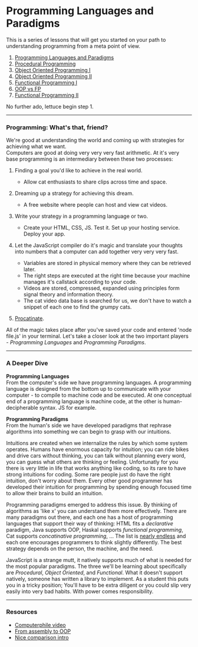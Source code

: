 # Programming Languages and Paradigms
 
This is a series of lessons that will get you started on your path to understanding programming from a meta point of view.  
1. [Programming Languages and Paradigms]()
2. [Procedural Programming]()
3. [Object Oriented Programming I]()
4. [Object Oriented Programming II]()
5. [Functional Programming I]()
6. [OOP vs FP]()
7. [Functional Programming II]()

No further ado, lettuce begin step 1.
___ 
### Programming: What's that, friend?
We're good at understanding the world and coming up with strategies for achieving what we want.  
Computers are good at doing very very very fast arithmetic.
At it's very base programming is an intermediary between these two processes:
1. Finding a goal you'd like to achieve in the real world. 
    * Allow cat enthusiasts to share clips across time and space.
2. Dreaming up a strategy for achieving this dream.
    * A free website where people can host and view cat videos.
3. Write your strategy in a programming language or two.
    * Create your HTML, CSS, JS. Test it. Set up your hosting service. Deploy your app.
4. Let the JavaScript compiler do it's magic and translate your thoughts into numbers that a computer can add together very very very fast.
    * Variables are stored in physical memory where they can be retrieved later.
    * The right steps are executed at the right time because your machine manages it's callstack according to your code.
    * Videos are stored, compressed, expanded using principles form signal theory and information theory.
    * The cat video data base is searched for us, we don't have to watch a snippet of each one to find the grumpy cats.

5. [Procatinate](https://procatinator.com/?cat=46).

All of the magic takes place after you've saved your code and entered 'node file.js' in your terminal.  Let's take a closer look at the two important players - _Programming Languages_ and _Programming Paradigms_.
___
### A Deeper Dive
**Programming Languages**  
From the computer's side we have programming languages.  A programming language is designed from the bottom up to communicate with your computer - to compile to machine code and be executed.  At one conceptual end of a programming language is machine code, at the other is human-decipherable syntax.  JS for example. 

**Programming Paradigms**  
From the human's side we have developed paradigms that rephrase algorithms into something we can begin to grasp with our intuitions.  

Intuitions are created when we internalize the rules by which some system operates.  Humans have enormous capacity for intuition; you can ride bikes and drive cars without thinking, you can talk without planning every word, you can guess what others are thinking or feeling.  Unfortunatly for you there is very little in life that works anything like coding, so its rare to have strong intuitions for coding.  Some rare people just do have the right intuition, don't worry about them.  Every other good programmer has developed their intuition for programming by spending enough focused time to allow their brains to build an intuition. 

Programming paradigms emerged to address this issue.  By thinking of algorithms as 'like x' you can understand them more effectively.  There are many paradigms out there, and each one has a host of programming languages that support their way of thinking: HTML fits a _declarative_ paradigm, Java supports OOP, Haskal supports _functional programming_, Cat supports _concatinative programming_, ... The list is [nearly endless](https://en.wikipedia.org/wiki/List_of_programming_languages) and each one encourages programmers to think slightly differently. The best strategy depends on the person, the machine, and the need.

JavaScript is a strange mutt, it natively supports much of what is needed for the most popular paradigms.  The three we'll be learning about specifically are _Procedural_, _Object Oriented_, and _Functional_.  What it doesn't support natively, someone has written a library to implement.  As a student this puts you in a tricky position; You'll have to be extra diligent or you could slip very easily into very bad habits. With power comes responsibility. 
___ 
### Resources  
* [Computerphile video](https://www.youtube.com/watch?v=sqV3pL5x8PI)  
* [From  assembly to OOP](https://www.youtube.com/watch?v=AmS2-9KEeS0)  
* [Nice comparison intro](https://www.youtube.com/watch?v=CV4vPsEizJM)  

